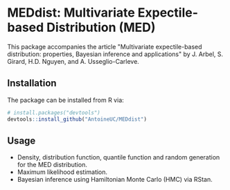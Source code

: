 # MEDdist: Multivariate Expectile-based Distribution (MED)

This package accompanies the article "Multivariate expectile-based distribution: properties, Bayesian inference and applications" by J. Arbel, S. Girard, H.D. Nguyen, and A. Usseglio-Carleve.

## Installation

The package can be installed from R via:

``` r
# install.packages("devtools")
devtools::install_github("AntoineUC/MEDdist")
```

## Usage

* Density, distribution function, quantile function and random generation for the MED distribution.
* Maximum likelihood estimation.
* Bayesian inference using Hamiltonian Monte Carlo (HMC) via RStan.
